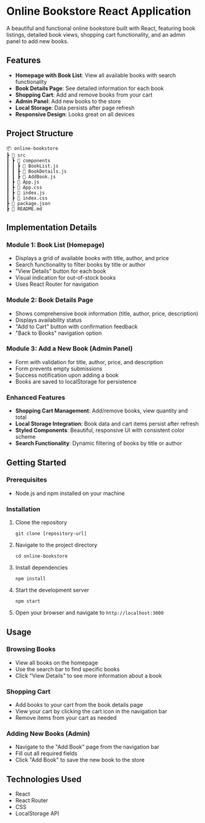 # Online Bookstore React Application

A beautiful and functional online bookstore built with React, featuring book listings, detailed book views, shopping cart functionality, and an admin panel to add new books.

## Features

- **Homepage with Book List**: View all available books with search functionality
- **Book Details Page**: See detailed information for each book
- **Shopping Cart**: Add and remove books from your cart
- **Admin Panel**: Add new books to the store
- **Local Storage**: Data persists after page refresh
- **Responsive Design**: Looks great on all devices

## Project Structure

```
📦 online-bookstore
┣ 📂 src
┃ ┣ 📂 components
┃ ┃ ┣ 📜 BookList.js
┃ ┃ ┣ 📜 BookDetails.js
┃ ┃ ┣ 📜 AddBook.js
┃ ┣ 📜 App.js
┃ ┣ 📜 App.css
┃ ┣ 📜 index.js
┃ ┣ 📜 index.css
┣ 📜 package.json
┣ 📜 README.md
```

## Implementation Details

### Module 1: Book List (Homepage)

- Displays a grid of available books with title, author, and price
- Search functionality to filter books by title or author
- "View Details" button for each book
- Visual indication for out-of-stock books
- Uses React Router for navigation

### Module 2: Book Details Page

- Shows comprehensive book information (title, author, price, description)
- Displays availability status
- "Add to Cart" button with confirmation feedback
- "Back to Books" navigation option

### Module 3: Add a New Book (Admin Panel)

- Form with validation for title, author, price, and description
- Form prevents empty submissions
- Success notification upon adding a book
- Books are saved to localStorage for persistence

### Enhanced Features

- **Shopping Cart Management**: Add/remove books, view quantity and total
- **Local Storage Integration**: Book data and cart items persist after refresh
- **Styled Components**: Beautiful, responsive UI with consistent color scheme
- **Search Functionality**: Dynamic filtering of books by title or author

## Getting Started

### Prerequisites

- Node.js and npm installed on your machine

### Installation

1. Clone the repository
   ```
   git clone [repository-url]
   ```
2. Navigate to the project directory
   ```
   cd online-bookstore
   ```
3. Install dependencies
   ```
   npm install
   ```
4. Start the development server
   ```
   npm start
   ```
5. Open your browser and navigate to `http://localhost:3000`

## Usage

### Browsing Books

- View all books on the homepage
- Use the search bar to find specific books
- Click "View Details" to see more information about a book

### Shopping Cart

- Add books to your cart from the book details page
- View your cart by clicking the cart icon in the navigation bar
- Remove items from your cart as needed

### Adding New Books (Admin)

- Navigate to the "Add Book" page from the navigation bar
- Fill out all required fields
- Click "Add Book" to save the new book to the store

## Technologies Used

- React
- React Router
- CSS
- LocalStorage API
